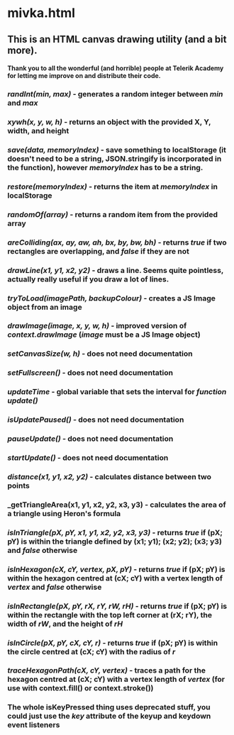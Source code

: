 # mivka.html
## This is an HTML canvas drawing utility (and a bit more).
#### Thank you to all the wonderful (and horrible) people at Telerik Academy for letting me improve on and distribute their code.

### _randInt(min, max)_ - generates a random integer between *min* and *max*

### _xywh(x, y, w, h)_ - returns an object with the provided X, Y, width, and height

### _save(data, memoryIndex)_ - save something to localStorage (it doesn't need to be a string, JSON.stringify is incorporated in the function), however *memoryIndex* has to be a string.

### _restore(memoryIndex)_ - returns the item at *memoryIndex* in localStorage

### _randomOf(array)_ - returns a random item from the provided array

### _areColliding(ax, ay, aw, ah, bx, by, bw, bh)_ - returns *true* if two rectangles are overlapping, and *false* if they are not

### _drawLine(x1, y1, x2, y2)_ - draws a line. Seems quite pointless, actually really useful if you draw a lot of lines.

### _tryToLoad(imagePath, backupColour)_ - creates a JS Image object from an image

### _drawImage(image, x, y, w, h)_ - improved version of *context.drawImage* (*image* must be a JS Image object)

### _setCanvasSize(w, h)_ - does not need documentation

### _setFullscreen()_ - does not need documentation

### _updateTime_ - global variable that sets the interval for *function update()*

### _isUpdatePaused()_ - does not need documentation

### _pauseUpdate()_ - does not need documentation

### _startUpdate()_ - does not need documentation

###  _distance(x1, y1, x2, y2)_ - calculates distance between two points

### _getTriangleArea(x1, y1, x2, y2, x3, y3) - calculates the area of a triangle using Heron's formula

### _isInTriangle(pX, pY, x1, y1, x2, y2, x3, y3)_ - returns *true* if (pX; pY) is within the triangle defined by (x1; y1); (x2; y2); (x3; y3) and *false* otherwise

### _isInHexagon(cX, cY, vertex, pX, pY)_ - returns *true* if (pX; pY) is within the hexagon centred at (cX; cY) with a vertex length of *vertex* and *false* otherwise

### _isInRectangle(pX, pY, rX, rY, rW, rH)_ - returns *true* if (pX; pY) is within the rectangle with the top left corner at (rX; rY), the width of *rW*, and the height of *rH*

### _isInCircle(pX, pY, cX, cY, r)_ - returns *true* if (pX; pY) is within the circle centred at (cX; cY) with the radius of *r*

### _traceHexagonPath(cX, cY, vertex)_ - traces a path for the hexagon centred at (cX; cY) with a vertex length of *vertex* (for use with context.fill() or context.stroke())

### The whole isKeyPressed thing uses deprecated stuff, you could just use the *key* attribute of the keyup and keydown event listeners